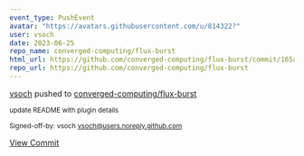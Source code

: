 ```yaml
---
event_type: PushEvent
avatar: "https://avatars.githubusercontent.com/u/814322?"
user: vsoch
date: 2023-06-25
repo_name: converged-computing/flux-burst
html_url: https://github.com/converged-computing/flux-burst/commit/165ab8e05dac7e3ed0c8844dca9de3db5c378c8e
repo_url: https://github.com/converged-computing/flux-burst
---
```


<a href='https://github.com/vsoch' target='_blank'>vsoch</a> pushed to <a href='https://github.com/converged-computing/flux-burst' target='_blank'>converged-computing/flux-burst</a>

<small>update README with plugin details

Signed-off-by: vsoch <vsoch@users.noreply.github.com></small>

<a href='https://github.com/converged-computing/flux-burst/commit/165ab8e05dac7e3ed0c8844dca9de3db5c378c8e' target='_blank'>View Commit</a>